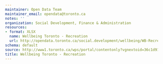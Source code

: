 ```yaml
---
maintainer: Open Data Team
maintainer_email: opendata@toronto.ca
notes: ''
organization: Social Development, Finance & Administration
resources:
- format: XLSX
  name: Wellbeing Toronto - Recreation
  url: http://opendata.toronto.ca/social.development/wellbeing/WB-Recreation.xlsx
schema: default
source: http://www1.toronto.ca/wps/portal/contentonly?vgnextoid=36c1d914ec71b410VgnVCM10000071d60f89RCRD&vgnextchannel=1a66e03bb8d1e310VgnVCM10000071d60f89RCRD
title: Wellbeing Toronto - Recreation
---
```

